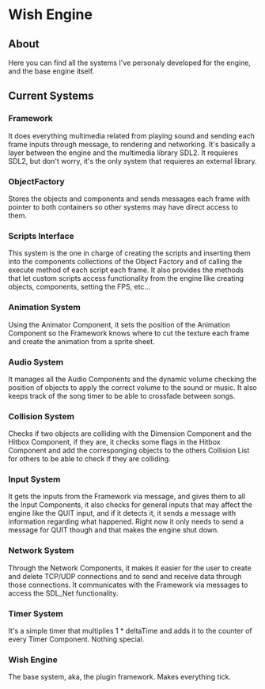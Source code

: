 # Wish Engine

## About

Here you can find all the systems I've personaly developed for the engine, and the base engine itself.

## Current Systems

### Framework

It does everything multimedia related from playing sound and sending each frame inputs through message, to rendering and networking. It's basically a 
layer between the engine and the multimedia library SDL2. It requieres SDL2, but don't worry, it's the only system that requieres an external library.

### ObjectFactory

Stores the objects and components and sends messages each frame with pointer to both containers so other systems may have direct access to them.

### Scripts Interface

This system is the one in charge of creating the scripts and inserting them into the components collections of the Object Factory and of calling the 
execute method of each script each frame. It also provides the methods that let custom scripts access functionality from the engine like creating objects, 
components, setting the FPS, etc...

### Animation System

Using the Animator Component, it sets the position of the Animation Component so the Framework knows where to cut the texture each frame and create the 
animation from a sprite sheet.

### Audio System

It manages all the Audio Components and the dynamic volume checking the position of objects to apply the correct volume to the sound or music. It also keeps 
track of the song timer to be able to crossfade between songs.

### Collision System

Checks if two objects are colliding with the Dimension Component and the Hitbox Component, if they are, it checks some flags in the Hitbox Component and 
add the corresponging objects to the others Collision List for others to be able to check if they are colliding.

### Input System

It gets the inputs from the Framework via message, and gives them to all the Input Components, it also checks for general inputs that may affect the engine 
like the QUIT input, and if it detects it, it sends a message with information regarding what happened. Right now it only needs to send a message for QUIT 
though and that makes the engine shut down.

### Network System 

Through the Network Components, it makes it easier for the user to create and delete TCP/UDP connections and to send and receive data through those connections. 
It communicates with the Framework via messages to access the SDL_Net functionality.

### Timer System

It's a simple timer that multiplies 1 * deltaTime and adds it to the counter of every Timer Component. Nothing special.

### Wish Engine

The base system, aka, the plugin framework. Makes everything tick.
